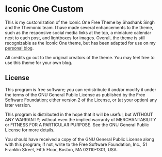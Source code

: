 Iconic One Custom
=================

This is my customization of the Iconic One Free Theme by Shashank Singh and the
Themonic team. I have made several enhancements to the theme, such as the
responsive social media links at the top, a miniature calendar next to each
post, and lightboxes for images. Overall, the theme is still
recognizable as the Iconic One theme, but has been adapted for use on my
[personal blog](http://g-liu.com/blog).

All credits go out to the original creators of the theme. You may feel free to
use this theme for your own blog.

License
-------
This program is free software; you can redistribute it and/or
modify it under the terms of the GNU General Public License
as published by the Free Software Foundation; either version 2
of the License, or (at your option) any later version.

This program is distributed in the hope that it will be useful,
but WITHOUT ANY WARRANTY; without even the implied warranty of
MERCHANTABILITY or FITNESS FOR A PARTICULAR PURPOSE.  See the
GNU General Public License for more details.

You should have received a copy of the GNU General Public License
along with this program; if not, write to the Free Software
Foundation, Inc., 51 Franklin Street, Fifth Floor, Boston, MA  02110-1301, USA.

